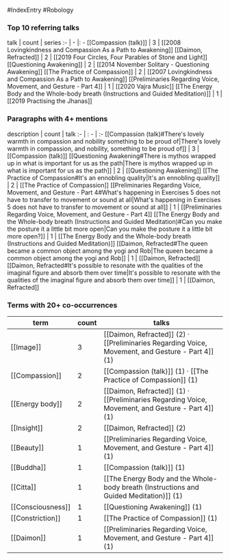 #IndexEntry #Robology

### Top 10 referring talks
talk | count | series
:- | - |: -
[[Compassion (talk)]] | 3 | [[2008 Lovingkindness and Compassion As a Path to Awakening]]
[[Daimon, Refracted]] | 2 | [[2019 Four Circles, Four Parables of Stone and Light]]
[[Questioning Awakening]] | 2 | [[2014 November Solitary - Questioning Awakening]]
[[The Practice of Compassion]] | 2 | [[2007 Lovingkindness and Compassion As a Path to Awakening]]
[[Preliminaries Regarding Voice, Movement, and Gesture - Part 4]] | 1 | [[2020 Vajra Music]]
[[The Energy Body and the Whole-body breath (Instructions and Guided Meditation)]] | 1 | [[2019 Practising the Jhanas]]

### Paragraphs with 4+ mentions
description | count | talk
:- | : - | :-
[[Compassion (talk)#There's lovely warmth in compassion and nobility something to be proud of\|There's lovely warmth in compassion, and nobility, something to be proud of]] | 3 | [[Compassion (talk)]]
[[Questioning Awakening#There is mythos wrapped up in what is important for us as the path\|There is mythos wrapped up in what is important for us as the path]] | 2 | [[Questioning Awakening]]
[[The Practice of Compassion#It's an ennobling quality\|It's an ennobling quality]] | 2 | [[The Practice of Compassion]]
[[Preliminaries Regarding Voice, Movement, and Gesture - Part 4#What's happening in Exercises 5 does not have to transfer to movement or sound at all\|What's happening in Exercises 5 does not have to transfer to movement or sound at all]] | 1 | [[Preliminaries Regarding Voice, Movement, and Gesture - Part 4]]
[[The Energy Body and the Whole-body breath (Instructions and Guided Meditation)#Can you make the posture it a little bit more open\|Can you make the posture it a little bit more open?]] | 1 | [[The Energy Body and the Whole-body breath (Instructions and Guided Meditation)]]
[[Daimon, Refracted#The queen became a common object among the yogi and Rob\|The queen became a common object among the yogi and Rob]] | 1 | [[Daimon, Refracted]]
[[Daimon, Refracted#It's possible to resonate with the qualities of the imaginal figure and absorb them over time\|It's possible to resonate with the qualities of the imaginal figure and absorb them over time]] | 1 | [[Daimon, Refracted]]

### Terms with 20+ co-occurrences
term | count | talks
-|-|-
[[Image]] | 3 | <span class="counts">[[Daimon, Refracted]] (2) · [[Preliminaries Regarding Voice, Movement, and Gesture - Part 4]] (1)</span> 
[[Compassion]] | 2 | <span class="counts">[[Compassion (talk)]] (1) · [[The Practice of Compassion]] (1)</span> 
[[Energy body]] | 2 | <span class="counts">[[Daimon, Refracted]] (1) · [[Preliminaries Regarding Voice, Movement, and Gesture - Part 4]] (1)</span> 
[[Insight]] | 2 | <span class="counts">[[Daimon, Refracted]] (2)</span> 
[[Beauty]] | 1 | <span class="counts">[[Preliminaries Regarding Voice, Movement, and Gesture - Part 4]] (1)</span> 
[[Buddha]] | 1 | <span class="counts">[[Compassion (talk)]] (1)</span> 
[[Citta]] | 1 | <span class="counts">[[The Energy Body and the Whole-body breath (Instructions and Guided Meditation)]] (1)</span> 
[[Consciousness]] | 1 | <span class="counts">[[Questioning Awakening]] (1)</span> 
[[Constriction]] | 1 | <span class="counts">[[The Practice of Compassion]] (1)</span> 
[[Daimon]] | 1 | <span class="counts">[[Preliminaries Regarding Voice, Movement, and Gesture - Part 4]] (1)</span> 

